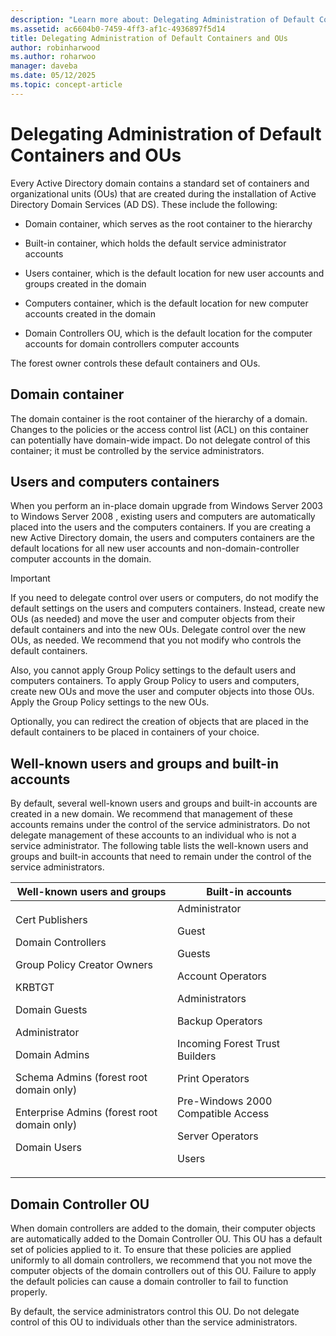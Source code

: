 ```yaml
---
description: "Learn more about: Delegating Administration of Default Containers and OUs"
ms.assetid: ac6604b0-7459-4ff3-af1c-4936897f5d14
title: Delegating Administration of Default Containers and OUs
author: robinharwood
ms.author: roharwoo
manager: daveba
ms.date: 05/12/2025
ms.topic: concept-article
---
```


# Delegating Administration of Default Containers and OUs

Every Active Directory domain contains a standard set of containers and organizational units (OUs) that are created during the installation of Active Directory Domain Services (AD DS). These include the following:

-   Domain container, which serves as the root container to the hierarchy

-   Built-in container, which holds the default service administrator accounts

-   Users container, which is the default location for new user accounts and groups created in the domain

-   Computers container, which is the default location for new computer accounts created in the domain

-   Domain Controllers OU, which is the default location for the computer accounts for domain controllers computer accounts

The forest owner controls these default containers and OUs.

## Domain container
The domain container is the root container of the hierarchy of a domain. Changes to the policies or the access control list (ACL) on this container can potentially have domain-wide impact. Do not delegate control of this container; it must be controlled by the service administrators.

## Users and computers containers
When you perform an in-place domain upgrade from Windows Server 2003 to  Windows Server 2008 , existing users and computers are automatically placed into the users and the computers containers. If you are creating a new Active Directory domain, the users and computers containers are the default locations for all new user accounts and non-domain-controller computer accounts in the domain.

> [!IMPORTANT]
> If you need to delegate control over users or computers, do not modify the default settings on the users and computers containers. Instead, create new OUs (as needed) and move the user and computer objects from their default containers and into the new OUs. Delegate control over the new OUs, as needed. We recommend that you not modify who controls the default containers.

Also, you cannot apply Group Policy settings to the default users and computers containers. To apply Group Policy to users and computers, create new OUs and move the user and computer objects into those OUs. Apply the Group Policy settings to the new OUs.

Optionally, you can redirect the creation of objects that are placed in the default containers to be placed in containers of your choice.

## Well-known users and groups and built-in accounts
By default, several well-known users and groups and built-in accounts are created in a new domain. We recommend that management of these accounts remains under the control of the service administrators. Do not delegate management of these accounts to an individual who is not a service administrator. The following table lists the well-known users and groups and built-in accounts that need to remain under the control of the service administrators.

|Well-known users and groups|Built-in accounts|
|--------------------------------|----------------------|
|Cert Publishers<p>Domain Controllers<p>Group Policy Creator Owners<p>KRBTGT<p>Domain Guests<p>Administrator<p>Domain Admins<p>Schema Admins (forest root domain only)<p>Enterprise Admins (forest root domain only)<p>Domain Users|Administrator<p>Guest<p>Guests<p>Account Operators<p>Administrators<p>Backup Operators<p>Incoming Forest Trust Builders<p>Print Operators<p>Pre-Windows 2000 Compatible Access<p>Server Operators<p>Users|

## Domain Controller OU
When domain controllers are added to the domain, their computer objects are automatically added to the Domain Controller OU. This OU has a default set of policies applied to it. To ensure that these policies are applied uniformly to all domain controllers, we recommend that you not move the computer objects of the domain controllers out of this OU. Failure to apply the default policies can cause a domain controller to fail to function properly.

By default, the service administrators control this OU. Do not delegate control of this OU to individuals other than the service administrators.



